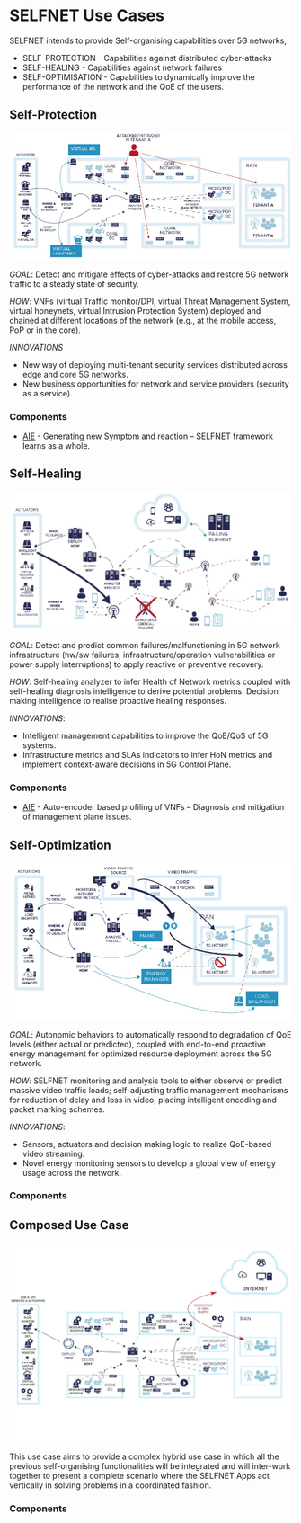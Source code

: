 # SELFNET Use Cases

SELFNET intends to provide Self-organising capabilities over 5G networks,

* SELF-PROTECTION - Capabilities against distributed cyber-attacks
* SELF-HEALING - Capabilities against network failures
* SELF-OPTIMISATION - Capabilities to dynamically improve the performance of the network and the QoE of the users.

## Self-Protection

![SP](SP.jpg)

*GOAL*: Detect and mitigate effects of cyber-attacks and restore 5G network traffic to a steady state of security.

*HOW*: VNFs (virtual Traffic monitor/DPI, virtual Threat Management System, virtual honeynets, virtual Intrusion Protection System) deployed and chained at different locations of the network (e.g., at the mobile access, PoP or in the core).

*INNOVATIONS*
* New way of deploying multi-tenant security services distributed across edge and core 5G networks.
* New business opportunities for network and service providers (security as a service).

### Components

* [AIE](https://github.com/Selfnet-5G/Autonomic-Intelligence-Engine) - Generating new Symptom and reaction – SELFNET framework learns as a whole.

## Self-Healing

![SH](SH.jpg)

*GOAL*: Detect and predict common failures/malfunctioning in 5G network infrastructure (hw/sw failures, infrastructure/operation vulnerabilities or power supply interruptions) to apply reactive or preventive recovery.

*HOW*: Self-healing analyzer to infer Health of Network metrics coupled with self-healing diagnosis intelligence to derive potential problems. Decision making intelligence to realise proactive healing responses.

*INNOVATIONS*:
* Intelligent management capabilities to improve the QoE/QoS of 5G systems.
* Infrastructure metrics and SLAs indicators to infer HoN metrics and implement context-aware decisions in 5G Control Plane.

### Components

* [AIE](https://github.com/Selfnet-5G/Autonomic-Intelligence-Engine) - Auto-encoder based profiling of VNFs – Diagnosis and mitigation of management plane issues.


## Self-Optimization

![SO](SO.jpg)

*GOAL*: Autonomic behaviors to automatically respond to degradation of QoE levels (either actual or predicted), coupled with end-to-end proactive energy management for optimized resource deployment across the 5G network.

*HOW*: SELFNET monitoring and analysis tools to either observe or predict massive video traffic loads; self-adjusting traffic management mechanisms for reduction of delay and loss in video, placing intelligent encoding and packet marking schemes.

*INNOVATIONS*:
* Sensors, actuators and decision making logic to realize QoE-based video streaming.
* Novel energy monitoring sensors to develop a global view of energy usage across the network.

### Components


## Composed Use Case

![CUC](composed-uc-2.jpg)

This use case aims to provide a complex hybrid use case in which all the previous self-organising functionalities will be integrated and will inter-work together to present a complete scenario where the SELFNET Apps act vertically in solving problems in a coordinated fashion.

### Components

